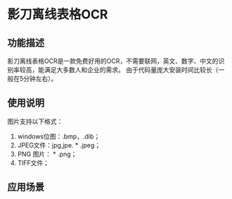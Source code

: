 # 影刀离线表格OCR
## 功能描述
影刀离线表格OCR是一款免费好用的OCR，不需要联网，英文、数字、中文的识别率较高，能满足大多数人和企业的需求。 由于代码量庞大安装时间比较长（一般在5分钟左右）。
## 使用说明
图片支持以下格式：
1. windows位图：.bmp，.dib；
2. JPEG文件：jpg,jpe. * .jpeg；
3. PNG 图片： * .png；
4. TIFF文件；
## 应用场景
